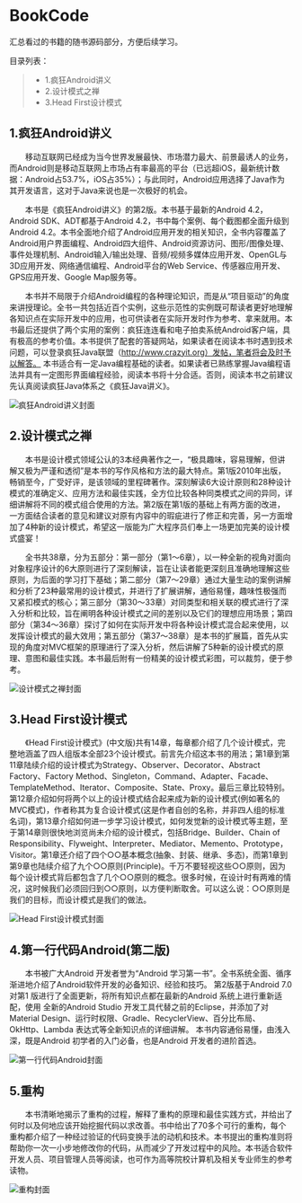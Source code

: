 # BookCode

汇总看过的书籍的随书源码部分，方便后续学习。

目录列表：
 
> * 1.疯狂Android讲义
> * 2.设计模式之禅
> * 3.Head First设计模式

## 1.疯狂Android讲义

&emsp;&emsp;移动互联网已经成为当今世界发展最快、市场潜力最大、前景最诱人的业务，而Android则是移动互联网上市场占有率最高的平台（已远超iOS，最新统计数据：Android占53.7%，iOS占35%）；与此同时，Android应用选择了Java作为其开发语言，这对于Java来说也是一次极好的机会。

&emsp;&emsp;本书是《疯狂Android讲义》的第2版。本书基于最新的Android 4.2，Android SDK、ADT都基于Android 4.2，书中每个案例、每个截图都全面升级到Android 4.2。本书全面地介绍了Android应用开发的相关知识，全书内容覆盖了Android用户界面编程、Android四大组件、Android资源访问、图形/图像处理、事件处理机制、Android输入/输出处理、音频/视频多媒体应用开发、OpenGL与3D应用开发、网络通信编程、Android平台的Web Service、传感器应用开发、GPS应用开发、Google Map服务等。

&emsp;&emsp;本书并不局限于介绍Android编程的各种理论知识，而是从“项目驱动”的角度来讲授理论。全书一共包括近百个实例，这些示范性的实例既可帮读者更好地理解各知识点在实际开发中的应用，也可供读者在实际开发时作为参考、拿来就用。本书最后还提供了两个实用的案例：疯狂连连看和电子拍卖系统Android客户端，具有极高的参考价值。本书提供了配套的答疑网站，如果读者在阅读本书时遇到技术问题，可以登录疯狂Java联盟（http://www.crazyit.org）发帖，笔者将会及时予以解答。
本书适合有一定Java编程基础的读者。如果读者已熟练掌握Java编程语法并具有一定图形界面编程经验，阅读本书将十分合适。否则，阅读本书之前建议先认真阅读疯狂Java体系之《疯狂Java讲义》。

![疯狂Android讲义封面](https://img3.doubanio.com/lpic/s28024443.jpg)

## 2.设计模式之禅

&emsp;&emsp;本书是设计模式领域公认的3本经典著作之一，“极具趣味，容易理解，但讲解又极为严谨和透彻”是本书的写作风格和方法的最大特点。第1版2010年出版，畅销至今，广受好评，是该领域的里程碑著作。深刻解读6大设计原则和28种设计模式的准确定义、应用方法和最佳实践，全方位比较各种同类模式之间的异同，详细讲解将不同的模式组合使用的方法。第2版在第1版的基础上有两方面的改进，一方面结合读者的意见和建议对原有内容中的瑕疵进行了修正和完善，另一方面增加了4种新的设计模式，希望这一版能为广大程序员们奉上一场更加完美的设计模式盛宴！

&emsp;&emsp;全书共38章，分为五部分：第一部分（第1～6章），以一种全新的视角对面向对象程序设计的6大原则进行了深刻解读，旨在让读者能更深刻且准确地理解这些原则，为后面的学习打下基础；第二部分（第7～29章）通过大量生动的案例讲解和分析了23种最常用的设计模式，并进行了扩展讲解，通俗易懂，趣味性极强而又紧扣模式的核心；第三部分（第30～33章）对同类型和相关联的模式进行了深入分析和比较，旨在阐明各种设计模式之间的差别以及它们的理想应用场景；第四部分（第34～36章）探讨了如何在实际开发中将各种设计模式混合起来使用，以发挥设计模式的最大效用；第五部分（第37～38章）是本书的扩展篇，首先从实现的角度对MVC框架的原理进行了深入分析，然后讲解了5种新的设计模式的原理、意图和最佳实践。本书最后附有一份精美的设计模式彩图，可以裁剪，便于参考。

![设计模式之禅封面](https://img3.doubanio.com/lpic/s28026496.jpg)

## 3.Head First设计模式

&emsp;&emsp;《Head First设计模式》(中文版)共有14章，每章都介绍了几个设计模式，完整地涵盖了四人组版本全部23个设计模式。前言先介绍这本书的用法；第1章到第11章陆续介绍的设计模式为Strategy、Observer、Decorator、Abstract Factory、Factory Method、Singleton，Command、Adapter、Facade、TemplateMethod、Iterator、Composite、State、Proxy。最后三章比较特别。第12章介绍如何将两个以上的设计模式结合起来成为新的设计模式(例如著名的MVC模式)，作者称其为复合设计模式(这是作者自创的名称，并非四人组的标准名词)，第13章介绍如何进一步学习设计模式，如何发觉新的设计模式等主题，至于第14章则很快地浏览尚未介绍的设计模式，包括Bridge、Builder、Chain of Responsibility、Flyweight、Interpreter、Mediator、Memento、Prototype，Visitor。第1章还介绍了四个○○基本概念(抽象、封装、继承、多态)，而第1章到第9章也陆续介绍了九个○○原则(Principle)。千万不要轻视这些○○原则，因为每个设计模式背后都包含了几个○○原则的概念。很多时候，在设计时有两难的情况，这时候我们必须回归到○○原则，以方便判断取舍。可以这么说：○○原则是我们的目标，而设计模式是我们的做法。

![Head First设计模式封面](https://img3.doubanio.com/lpic/s2686916.jpg)


## 4.第一行代码Android(第二版)

&emsp;&emsp;本书被广大Android 开发者誉为“Android 学习第一书”。全书系统全面、循序渐进地介绍了Android软件开发的必备知识、经验和技巧。 第2版基于Android 7.0 对第1 版进行了全面更新，将所有知识点都在最新的Android 系统上进行重新适配，使用 全新的Android Studio 开发工具代替之前的Eclipse，并添加了对Material Design、运行时权限、Gradle、RecyclerView、百分比布局、OkHttp、Lambda 表达式等全新知识点的详细讲解。 本书内容通俗易懂，由浅入深，既是Android 初学者的入门必备，也是Android 开发者的进阶首选。

![第一行代码Android封面](https://img3.doubanio.com/lpic/s29152261.jpg)

## 5.重构

&emsp;&emsp;本书清晰地揭示了重构的过程，解释了重构的原理和最佳实践方式，并给出了何时以及何地应该开始挖掘代码以求改善。书中给出了70多个可行的重构，每个重构都介绍了一种经过验证的代码变换手法的动机和技术。本书提出的重构准则将帮助你一次一小步地修改你的代码，从而减少了开发过程中的风险。本书适合软件开发人员、项目管理人员等阅读，也可作为高等院校计算机及相关专业师生的参考读物。

![重构封面](https://img3.doubanio.com/lpic/s3028615.jpg)